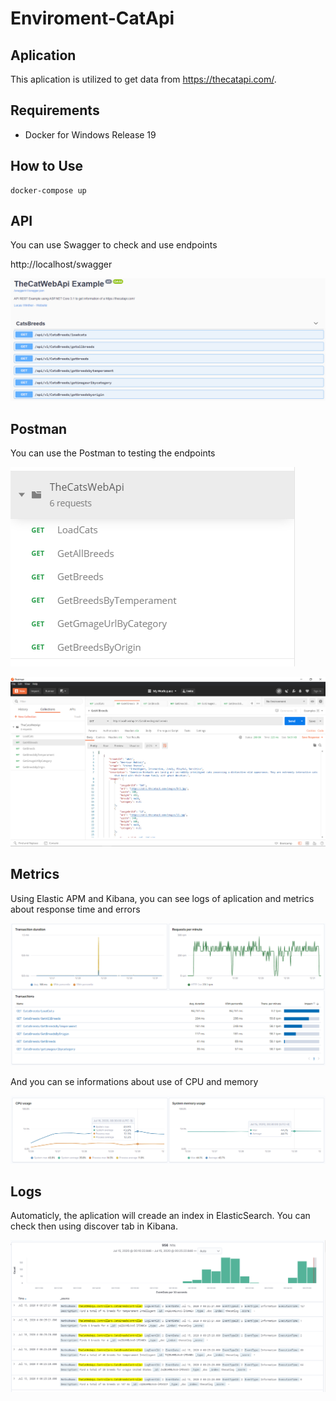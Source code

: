 # Enviroment-CatApi

## Aplication
This aplication is utilized to get data from https://thecatapi.com/.

## Requirements
* Docker for Windows Release 19

## How to Use
```
docker-compose up
```

## API
You can use Swagger to check and use endpoints 

http://localhost/swagger

![Postman](images\swagger.png)

## Postman
You can use the Postman to testing the endpoints

![Postman](images\Postman.png)

![Postman](images\Postman2.png)


## Metrics
Using Elastic APM and Kibana, you can see logs of aplication and metrics about response time and errors

![Postman](images\ApiMonitoring.png)

And you can se informations about use of CPU and memory

![Postman](images\ApiMonitoring2.png)

## Logs
Automaticly, the aplication will creade an index in ElasticSearch.
You can check then using discover tab in Kibana.

![Postman](images\ApiLogs.png)
